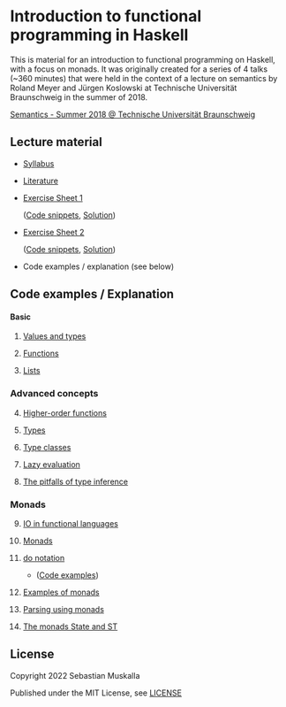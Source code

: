 Introduction to functional programming in Haskell
=================================================

This is material for an introduction to functional programming on Haskell, with a focus on monads.
It was originally created for a series of 4 talks (~360 minutes) that were held in the context of a lecture on semantics by Roland Meyer and Jürgen Koslowski at Technische Universität Braunschweig in the summer of 2018.

[Semantics - Summer 2018 @ Technische Universität Braunschweig](https://www.tcs.cs.tu-bs.de/teaching/Semantics_SS_2018.html)

Lecture material
----------------

* [Syllabus](syllabus.md)

* [Literature](literature.md)

* [Exercise Sheet 1](exercises/sheet1.md)

    ([Code snippets](exercises/sheet1.hs), [Solution](exercises/solutions/sheet1_solution.hs))

* [Exercise Sheet 2](exercises/sheet2.md)

    ([Code snippets](exercises/sheet2.hs), [Solution](exercises/solutions/sheet2_solution.hs))

* Code examples / explanation (see below)

Code examples / Explanation
---------------------------

#### Basic

01. [Values and types](code/01_values_and_types.hs)

02. [Functions](code/02_functions.hs)

03. [Lists](code/03_lists.hs)

### Advanced concepts

04. [Higher-order functions](code/04_higher_order.hs)

05. [Types](code/05_types.hs)

06. [Type classes](code/06_type_classes.hs)

07. [Lazy evaluation](code/07_lazy_evaluation.hs)

08. [The pitfalls of type inference](code/08_type_inference.hs)

### Monads

09. [IO in functional languages](code/09_IO.md)

10. [Monads](code/10_monads.md)

11. [do notation](code/11_do_notation.md)
    * ([Code examples](11_do_notation_examples.hs))

12. [Examples of monads](code/12_monads.hs)

13. [Parsing using monads](code/13_parsing.hs)

14. [The monads State and ST](code/14_state.hs)

License
-------

Copyright 2022 Sebastian Muskalla

Published under the MIT License, see [LICENSE](LICENSE)
